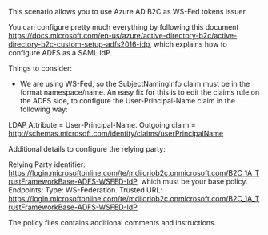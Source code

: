 This scenario allows you to use Azure AD B2C as WS-Fed tokens issuer.

You can configure pretty much everything by following this document https://docs.microsoft.com/en-us/azure/active-directory-b2c/active-directory-b2c-custom-setup-adfs2016-idp, which explains how to configure ADFS as a SAML IdP.

Things to consider:

- We are using WS-Fed, so the SubjectNamingInfo claim must be in the format namespace/name. An easy fix for this is to edit the claims rule on the ADFS side, to configure the User-Principal-Name claim in the following way:

LDAP Attribute = User-Principal-Name.
Outgoing claim = http://schemas.microsoft.com/identity/claims/userPrincipalName

Additional details to configure the relying party:

Relying Party identifier: https://login.microsoftonline.com/te/mdiioriob2c.onmicrosoft.com/B2C_1A_TrustFrameworkBase-ADFS-WSFED-IdP, which must be your base policy.
Endpoints:
	Type: WS-Federation.
	Trusted URL: https://login.microsoftonline.com/te/mdiioriob2c.onmicrosoft.com/B2C_1A_TrustFrameworkBase-ADFS-WSFED-IdP
	
The policy files contains additional comments and instructions.
